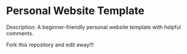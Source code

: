 # Personal Website Template

Description: A beginner-friendly personal website template with helpful comments.

Fork this repository and edit away!!!
